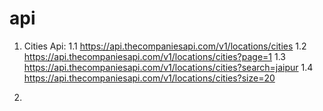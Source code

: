 # api

1. Cities Api:
   1.1 https://api.thecompaniesapi.com/v1/locations/cities
   1.2 https://api.thecompaniesapi.com/v1/locations/cities?page=1
   1.3 https://api.thecompaniesapi.com/v1/locations/cities?search=jaipur
   1.4 https://api.thecompaniesapi.com/v1/locations/cities?size=20  

2.
          
